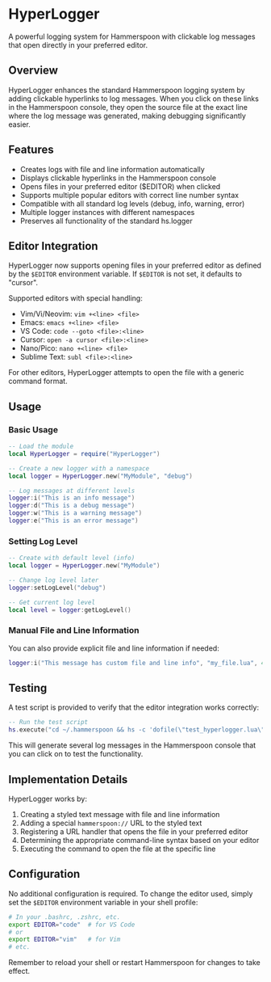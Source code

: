 # HyperLogger

A powerful logging system for Hammerspoon with clickable log messages that open directly in your preferred editor.

## Overview

HyperLogger enhances the standard Hammerspoon logging system by adding clickable hyperlinks to log messages. When you click on these links in the Hammerspoon console, they open the source file at the exact line where the log message was generated, making debugging significantly easier.

## Features

- Creates logs with file and line information automatically
- Displays clickable hyperlinks in the Hammerspoon console
- Opens files in your preferred editor ($EDITOR) when clicked
- Supports multiple popular editors with correct line number syntax
- Compatible with all standard log levels (debug, info, warning, error)
- Multiple logger instances with different namespaces
- Preserves all functionality of the standard hs.logger

## Editor Integration

HyperLogger now supports opening files in your preferred editor as defined by the `$EDITOR` environment variable. If `$EDITOR` is not set, it defaults to "cursor".

Supported editors with special handling:
- Vim/Vi/Neovim: `vim +<line> <file>`
- Emacs: `emacs +<line> <file>`
- VS Code: `code --goto <file>:<line>`
- Cursor: `open -a cursor <file>:<line>`
- Nano/Pico: `nano +<line> <file>`
- Sublime Text: `subl <file>:<line>`

For other editors, HyperLogger attempts to open the file with a generic command format.

## Usage

### Basic Usage

```lua
-- Load the module
local HyperLogger = require("HyperLogger")

-- Create a new logger with a namespace
local logger = HyperLogger.new("MyModule", "debug")

-- Log messages at different levels
logger:i("This is an info message")
logger:d("This is a debug message")
logger:w("This is a warning message")
logger:e("This is an error message")
```

### Setting Log Level

```lua
-- Create with default level (info)
local logger = HyperLogger.new("MyModule")

-- Change log level later
logger:setLogLevel("debug")

-- Get current log level
local level = logger:getLogLevel()
```

### Manual File and Line Information

You can also provide explicit file and line information if needed:

```lua
logger:i("This message has custom file and line info", "my_file.lua", 42)
```

## Testing

A test script is provided to verify that the editor integration works correctly:

```lua
-- Run the test script
hs.execute("cd ~/.hammerspoon && hs -c 'dofile(\"test_hyperlogger.lua\")'")
```

This will generate several log messages in the Hammerspoon console that you can click on to test the functionality.

## Implementation Details

HyperLogger works by:

1. Creating a styled text message with file and line information
2. Adding a special `hammerspoon://` URL to the styled text
3. Registering a URL handler that opens the file in your preferred editor
4. Determining the appropriate command-line syntax based on your editor
5. Executing the command to open the file at the specific line

## Configuration

No additional configuration is required. To change the editor used, simply set the `$EDITOR` environment variable in your shell profile:

```sh
# In your .bashrc, .zshrc, etc.
export EDITOR="code"  # for VS Code
# or
export EDITOR="vim"   # for Vim
# etc.
```

Remember to reload your shell or restart Hammerspoon for changes to take effect. 
